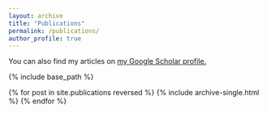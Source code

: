 ```yaml
---
layout: archive
title: "Publications"
permalink: /publications/
author_profile: true
---
```


  You can also find my articles on <u><a href="{{https://scholar.google.com/citations?user=8vA-H-sAAAAJ&hl=en}}">my Google Scholar profile</a>.</u>


{% include base_path %}

{% for post in site.publications reversed %}
  {% include archive-single.html %}
{% endfor %}
